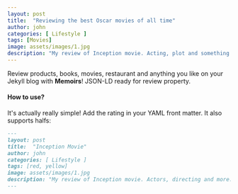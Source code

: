 ```yaml
---
layout: post
title:  "Reviewing the best Oscar movies of all time"
author: john
categories: [ Lifestyle ]
tags: [Movies]
image: assets/images/1.jpg
description: "My review of Inception movie. Acting, plot and something else in this short description."
---
```


Review products, books, movies, restaurant and anything you like on your Jekyll blog with **Memoirs**! JSON-LD ready for review property.

#### How to use?

It's actually really simple! Add the rating in your YAML front matter. It also supports halfs:

```md
---
layout: post
title:  "Inception Movie"
author: john
categories: [ Lifestyle ]
tags: [red, yellow]
image: assets/images/1.jpg
description: "My review of Inception movie. Actors, directing and more."
---
```
